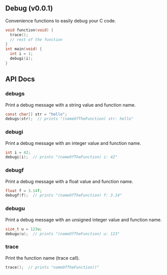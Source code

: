 Debug (v0.0.1)
---

Convenience functions to easily debug your C code.

```c
void function(void) {
  trace();
  // rest of the function
}
int main(void) {
  int i = 1;
  debugi(i);
}
```

## API Docs

### debugs

Print a debug message with a string value and function name.

```c
const char[] str = "hello";
debugs(str);  // prints "(nameOfTheFunction) str: hello"
```


### debugi

Print a debug message with an integer value and function name.

```c
int i = 42;
debugi(i);  // prints "(nameOfTheFunction) i: 42"
```


### debugf

Print a debug message with a float value and function name.

```c
float f = 3.14f;
debugf(f);  // prints "(nameOfTheFunction) f: 3.14"
```


### debugu

Print a debug message with an unsigned integer value and function name.

```c
size_t u = 123u;
debugu(u);  // prints "(nameOfTheFunction) u: 123"
```


### trace

Print the function name (trace call).

```c
trace();  // prints "nameOfTheFunction()"
```


